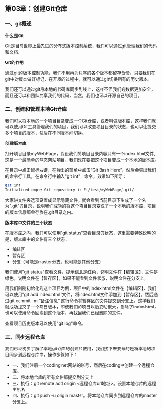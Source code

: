 ## 第03章：创建Git仓库

### 一、git概述

**什么是Git**

Git是目前世界上最先进的分布式版本控制系统，我们可以通过git管理我们的代码和文档.

**Git的作用**

通过git的版本控制功能，我们不用再为程序的各个版本都留存备份，只要我们在git中对版本做好标记，在开发的过程中，就可以通过git切换所有的历史版本。

我们还可以通过git将本地的代码库同步到线上，这样不但我们的数据更加安全，而且还可以和团队共享我们的代码，当然，我们也可以开源自己的项目。

### 二、创建和管理本地Git仓库

我们可以将本地的一个项目目录变成一个Git仓库，或者叫做版本库，这样我们就可以使用Git工具管理我们的项目，我们可以改变项目目录的状态，也可以让提交多个项目的版本，然后在不同版本间切换。

**创建版本库**

打开项目目录myWebPage，假设我们的项目目录内容只有一个index.html文件,这是一个最简单的静态网站项目，我们现在要把这个项目变成一个本地的版本库。

在目录中点击鼠标右键，在弹出的菜单中点击“Git Bash Here”，然后会弹出我们的命令行工具，在命令行中输入"git int"，命令，效果如下所示：

``` bash
git int
Initialized empty Git repository in E:/test/myWebPage/.git/
```

大家讲文件夹选项设置成显示隐藏文件，就会看到当前目录下生成了一个名为".git"的目录，说明我们成功的将这个项目目录变成了一个本地的版本库，项目的版本信息都会存放在.git目录之内。


**版本库中文件的三个状态**

在版本库之内，我们可以使用"git status"查看目录的状态，这里需要特殊说明的是，版本库中的文件有三个状态：

* 编辑区
* 暂存区
* 分支（可能是master分支，也可能是其他分支）

我们使用"git status"查看文件，提示信息是红色，说明文件在【编辑区】，文件是绿色，说明文件在【暂存区】，如果不能看到文件状态，说明文件在分支上。

用我们刚刚初始化的这个项目为例，项目中的index.html文件在【编辑区】，我们可以使用"git add index.html"文件，将index.html文件添加到【暂存区】，然后通过git commit -m "备注信息" 这行命令将暂存区的文件提交到分支上。这样我们就成功提交了一个项目版本，即使我们的项目以后变动很大，删除了index.html，也可以使用命令回溯到这个版本，再找回我们已经删除的文件。

查看项目历史版本可以使用"git log"命令。


### 三、同步远程仓库

我们已经初步了解了本地git仓库的创建和使用，我们接下来要做的是将本地的项目同步到远程仓库中，操作步骤如下：

* 一、我们注册一个coding.net网站的账号，然后在coding中创建一个远程仓库。
* 二、将本地仓库的所有文件都提交到分支上
* 三、执行：git remote add origin <远程仓库url地址>。设置本地仓库的远程主机名
* 四、执行：git push -u origin master。将本地仓库同步到远程仓库的master分支上。

